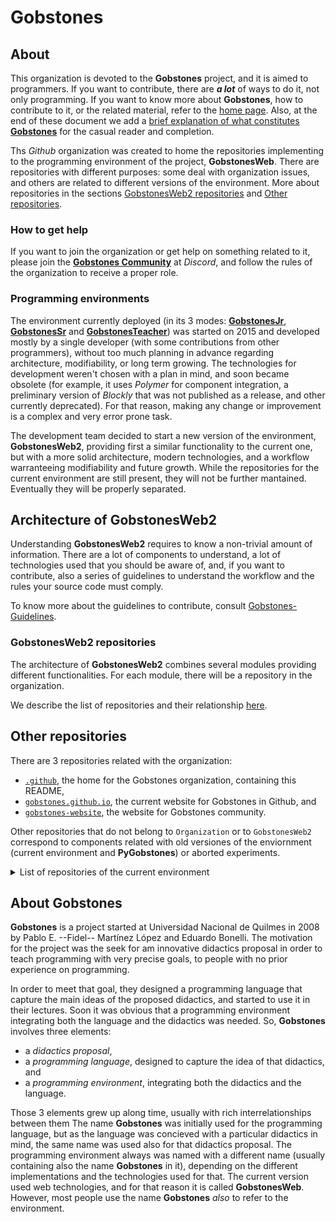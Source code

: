 # **Gobstones**

## **About**
This organization is devoted to the **Gobstones** project, and it is aimed to programmers. 
If you want to contribute, there are _**a lot**_ of ways to do it, not only programming.
If you want to know more about **Gobstones**, how to contribute to it, or the related material, refer to the [home page](http://gobstones.org).
Also, at the end of these document we add a [brief explanation of what constitutes **Gobstones**](#about-gobstones) for the casual reader and completion.

Ths _Github_ organization was created to home the repositories implementing to the programming environment of the project, **GobstonesWeb**.
There are repositories with different purposes: some deal with organization issues, and others are related to different versions of the environment.
More about repositories in the sections [GobstonesWeb2 repositories](#gobstonesweb2-repositories) and [Other repositories](#other-repositories).

### How to get help
If you want to join the organization or get help on something related to it, please join the [**Gobstones Community**](https://bit.ly/ComunidadGobstones) at _Discord_, and follow the rules of the organization to receive a proper role.

### Programming environments
The environment currently deployed (in its 3 modes: [**GobstonesJr**](https://gobstones.github.io/gobstones-jr/), [**GobstonesSr**](https://gobstones.github.io/gobstones-sr/) and [**GobstonesTeacher**](https://gobstones.github.io/gobstones-teacher/)) was started on 2015 and developed mostly by a single developer (with some contributions from other programmers), without too much planning in advance regarding architecture, modifiability, or long term growing. The technologies for development weren't chosen with a plan in mind, and soon became obsolete (for example, it uses _Polymer_ for component integration, a preliminary version of _Blockly_ that was not published as a release, and other currently deprecated). For that reason, making any change or improvement is a complex and very error prone task.

The development team decided to start a new version of the environment, **GobstonesWeb2**, providing first a similar functionality to the current one, but with a more solid architecture, modern technologies, and a workflow warranteeing modifiability and future growth.
While the repositories for the current environment are still present, they will not be further mantained. 
Eventually they will be properly separated.

## **Architecture of GobstonesWeb2**
Understanding **GobstonesWeb2** requires to know a non-trivial amount of information.
There are a lot of components to understand, a lot of technologies used that you should be aware of, and, if you want to contribute, also a series of guidelines to understand the workflow and the rules your source code must comply.

To know more about the guidelines to contribute, consult [Gobstones-Guidelines](https://github.com/gobstones/gobstones-guidelines).

### **GobstonesWeb2 repositories**
The architecture of **GobstonesWeb2** combines several modules providing different functionalities.
For each module, there will be a repository in the organization.

We describe the list of repositories and their relationship [here](https://github.com/gobstones/.github/blob/new-readme/GobstonesWeb2-Architecture.md).


## **Other repositories**
There are 3 repositories related with the organization:
* [`.github`](https://github.com/gobstones/.github), the home for the Gobstones organization, containing this README,
* [`gobstones.github.io`](https://github.com/gobstones/gobstones.github.io), the current website for Gobstones in Github, and
* [`gobstones-website`](https://github.com/gobstones/gobstones-website), the website for Gobstones community.

Other repositories that do not belong to `Organization` or to `GobstonesWeb2` correspond to components related with old versiones of the enviornment (current environment and **PyGobstones**) or aborted experiments.

<details>
<summary>List of repositories of the current environment</summary>
<p>

* [`ace-builds`](http://github.com/gobstones/ace-builds), packaged version of Ace code editor, 
* [`course-creator`](http://github.com/gobstones/course-creator), a tool to create courses for GobstonesWeb, 
* [`editor-beta` ](http://github.com/gobstones/editor-beta), an editor to process Gobstones dinamically, 
* [`gobstones-activity-server`](http://github.com/gobstones/gobstones-activity-server), a buffer for activities from Github to GobstonesWeb,
* [`gobstones-cli`](http://github.com/gobstones/gobstones-cli), the CLI for gobstones-intepreter, 
* [`gobstones-code-runner`](http://github.com/gobstones/gobstones-code-runner), a tool to run Gobstones programs, 
* [`gobstones-issues`](http://github.com/gobstones/gobstones-issues), a storage to register users issues from GobstonesWeb, 
* [`gobstones-interpreter`](http://github.com/gobstones/gobstones-interpreter), the compiler for Gobstones language (wrongly named), 
* [`gobstones-jr`](http://github.com/gobstones/gobstones-jr), the GobstonesJr IDE, 
* [`gobstones-jr-staging`](http://github.com/gobstones/gobstones-jr-staging), alpha testing for new releases of GobstonesJr, 
* [`gobstones-minimal-server`](https://github.com/gobstones/gobstones/gobstones-minimal-server), a buffer between activities in Github and GobstonesWeb,
* [`gobstones-sr`](https://github.com/gobstones/gobstones-sr), the GobstonesSr IDE, 
* [`gobstones-sr-staging`](https://github.com/gobstones/gobstones-sr-staging), alpha testing for new releases of GobstonesSr, 
* [`gobstones-teacher`](https://github.com/gobstones/gobstones-teacher), the GobstonesTeacher IDE, 
* [`gobstones-teacher-staging`](https://github.com/gobstones/gobstones-teacher-staging), alpha testing for new releases of GobstonesTeacher, 
* [`gobstones-web`](https://github.com/gobstones/gobstones-web), the Gobstones Web IDE, 
* [`gobstones-web-desktop`](https://github.com/gobstones/gobstones-web-desktop), desktop version of GobstonesWeb, 
* [`gobstones-web-staging`](https://github.com/gobstones/gobstones-web-staging), alpha testing for new releases of GobstonesWeb, 
* [`gobstones-web-01-01-2018`](https://github.com/gobstones/gobstones-web-01-01-2018), snapshot of GobstonesWeb at 01-01-2018, 
* [`gs-board`](https://github.com/gobstones/gs-board), the Gobstones board for GobstonesWeb, 
* [`gs-board-render-test`](https://github.com/gobstones/gs-board-render-test), testing for Gobstones board render, 
* [`gs-element-blockly`](https://github.com/gobstones/gs-element-blockly), the Blockly element for GobstonesWeb, 
* [`gs-element-starter`](https://github.com/gobstones/gs-element-starter), starter template for a Gobstones Web polymer element, 
* [`gs-weblang-core`](https://github.com/gobstones/gs-weblang-core), (DEPRECATED) use gobstones-interpreter, 
* [`keymaster`](https://github.com/gobstones/keymaster), a simple micro-library for defining and dispatching keyboard shortcuts with no dependencies.
</p>
</details>

## **About Gobstones**
**Gobstones** is a project started at Universidad Nacional de Quilmes in 2008 by Pablo E. --Fidel-- Martínez López and Eduardo Bonelli. 
The motivation for the project was the seek for am innovative didactics proposal in order to teach programming with very precise goals, to people with no prior experience on programming.

In order to meet that goal, they designed a programming language that capture the main ideas of the proposed didactics, and started to use it in their lectures.
Soon it was obvious that a programming environment integrating both the language and the didactics was needed.
So, **Gobstones** involves three elements:
* a _didactics proposal_,
* a _programming language_, designed to capture the idea of that didactics, and 
* a _programming environment_, integrating both the didactics and the language.

Those 3 elements grew up along time, usually with rich interrelationships between them
The name **Gobstones** was initially used for the programming language, but as the language was concieved with a particular didactics in mind, the same name was used also for that didactics proposal.
The programming environment always was named with a different name (usually containing also the name **Gobstones** in it), depending on the different implementations and the technologies used for that.
The current version used web technologies, and for that reason it is called **GobstonesWeb**. 
However, most people use the name **Gobstones** _also_ to refer to the environment.
